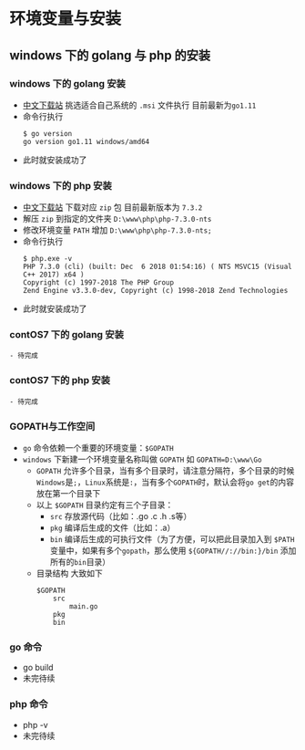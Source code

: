 # 环境变量与安装
## windows 下的 golang 与 php 的安装

### windows 下的 golang 安装
- [中文下载站](https://studygolang.com/dl) 挑选适合自己系统的 `.msi` 文件执行 目前最新为`go1.11`
- 命令行执行
    ```
    $ go version
    go version go1.11 windows/amd64
    ```
- 此时就安装成功了

### windows 下的 php 安装
- [中文下载站](https://windows.php.net/download#php-7.3) 下载对应 `zip` 包 目前最新版本为 `7.3.2` 
- 解压 `zip` 到指定的文件夹 `D:\www\php\php-7.3.0-nts`
- 修改环境变量 `PATH` 增加 `D:\www\php\php-7.3.0-nts;`
- 命令行执行
    ```
    $ php.exe -v
    PHP 7.3.0 (cli) (built: Dec  6 2018 01:54:16) ( NTS MSVC15 (Visual C++ 2017) x64 )
    Copyright (c) 1997-2018 The PHP Group
    Zend Engine v3.3.0-dev, Copyright (c) 1998-2018 Zend Technologies
    ```
- 此时就安装成功了

### contOS7 下的 golang 安装
    - 待完成
### contOS7 下的 php 安装
    - 待完成
### GOPATH与工作空间
- `go` 命令依赖一个重要的环境变量：`$GOPATH`
- `windows` 下新建一个环境变量名称叫做 `GOPATH` 如 `GOPATH=D:\www\Go`
    - `GOPATH` 允许多个目录，当有多个目录时，请注意分隔符，多个目录的时候`Windows`是`;`，`Linux`系统是`:`，当有多个`GOPATH`时，默认会将`go get`的内容放在第一个目录下
    - 以上 `$GOPATH` 目录约定有三个子目录：
        - `src` 存放源代码（比如：.go .c .h .s等）
        - `pkg` 编译后生成的文件（比如：.a）
        - `bin` 编译后生成的可执行文件（为了方便，可以把此目录加入到 `$PATH` 变量中，如果有多个`gopath`，那么使用 `${GOPATH//://bin:}/bin` 添加所有的`bin`目录）
    - 目录结构 大致如下
        ```
        $GOPATH
            src
                main.go
            pkg
            bin
        ```
        
### go 命令
- go build
- 未完待续
### php 命令
- php -v
- 未完待续